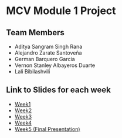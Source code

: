 # MCV Module 1 Project

## Team Members
- Aditya Sangram Singh Rana
- Alejandro Zarate Santoveña
- German Barquero Garcia
- Vernon Stanley Albayeros Duarte
- Lali Bibilashvili

## Link to Slides for each week
- [Week1](https://docs.google.com/presentation/d/1DauJmqlNZuJSZRZlrUFczFR7OGHOypd4QTpV5uv5UzU/edit#slide=id.g35f391192_00)
- [Week2](https://docs.google.com/presentation/d/1DgPveXLvqP0eSF576iEVxkezIz5t9H9n8ma6C9zsrnU/edit#slide=id.g35f391192_00)
- [Week3](https://docs.google.com/presentation/d/1zmuCaE_mO8WP7RFBd0GYHPq9-lQX4C5DZi4E_29NGXY/edit#slide=id.g35f391192_00)
- [Week4](https://docs.google.com/presentation/d/1XReMRT3jtVTPKz8uevzR0T4rJmQYlEWyByWrB-Q7NTM/edit#slide=id.p1)
- [Week5 (Final Presentation)](https://docs.google.com/presentation/d/1HnRt06kdXEBZcm26J7IEn4_hqw-fXxUzKoh63AId5o4/edit#slide=id.gab24455ceb_0_0)

